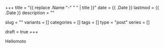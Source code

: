 +++
title = "{{ replace .Name "-" " " | title }}"
date = {{ .Date }}
lastmod = {{ .Date }}
description = ""

slug = ""
variants = []
categories = []
tags = []
type = "post"
series = []

draft = true
+++

Hellomoto